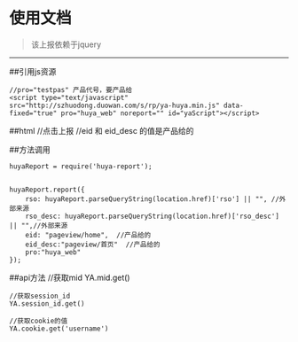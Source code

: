 
# 使用文档 #
	
> 该上报依赖于jquery

----------

##引用js资源
	
	//pro="testpas" 产品代号，要产品给
    <script type="text/javascript" src="http://szhuodong.duowan.com/s/rp/ya-huya.min.js" data-fixed="true" pro="huya_web" noreport="" id="yaScript"></script>


##html
	//点击上报
	//eid 和 eid_desc 的值是产品给的 
	<div class="clickstat" eid="click/home/tjyx/tjyx8" eid_desc="点击/首页/推荐游戏/推荐游戏8"></div>

##方法调用

	huyaReport = require('huya-report');
	

	huyaReport.report({
        rso: huyaReport.parseQueryString(location.href)['rso'] || "", //外部来源
        rso_desc: huyaReport.parseQueryString(location.href)['rso_desc'] || "",//外部来源
        eid: "pageview/home",  //产品给的
        eid_desc:"pageview/首页"  //产品给的
		pro:"huya_web"
    });


##api方法
	//获取mid
	YA.mid.get()

	//获取session_id
	YA.session_id.get()

	//获取cookie的值
	YA.cookie.get('username')